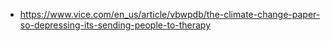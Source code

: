 - https://www.vice.com/en_us/article/vbwpdb/the-climate-change-paper-so-depressing-its-sending-people-to-therapy
